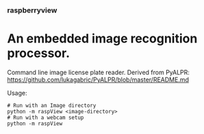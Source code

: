 ### raspberryview

An embedded image recognition processor.
======
Command line image license plate reader.  Derived from PyALPR: https://github.com/lukagabric/PyALPR/blob/master/README.md

Usage:
``` shell
# Run with an Image directory
python -m raspView <image-directory>
# Run with a webcam setup 
python -m raspView
```
